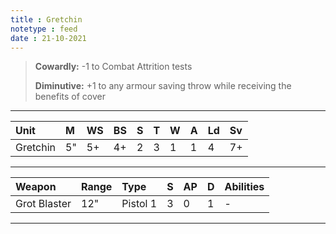 ```yaml
---
title : Gretchin
notetype : feed
date : 21-10-2021
---
```


> **Cowardly:** -1 to Combat Attrition tests
>
> **Diminutive:** +1 to any armour saving throw while receiving the benefits of cover

---

| Unit | M | WS | BS | S | T | W | A | Ld | Sv 
|:--- |:--- |:--- |:--- |:--- |:--- |:--- |:--- |:--- |:--- |
| Gretchin | 5" | 5+ | 4+ | 2 | 3 | 1 | 1 | 4 | 7+ |

---

| Weapon       | Range | Type     | S   | AP  | D   | Abilities |
|:------------ |:----- |:-------- |:--- |:--- |:--- |:--------- |
| Grot Blaster | 12"   | Pistol 1 | 3   | 0   | 1   | -         |

---